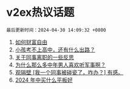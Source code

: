 # v2ex热议话题

`最后更新时间：2024-04-30 14:09:32 +0800`

1. [如何财富自由](https://www.v2ex.com/t/1036945)
1. [小孩考不上高中，还有什么出路？](https://www.v2ex.com/t/1037000)
1. [关于同事离职的一些反思](https://www.v2ex.com/t/1036936)
1. [为什么那么多中年男人喜欢听军事啊？](https://www.v2ex.com/t/1036925)
1. [观隔壁 [我一个同事被碰瓷了，咋办？] 有感。](https://www.v2ex.com/t/1036775)
1. [2024 年中买什么平板好](https://www.v2ex.com/t/1036955)

